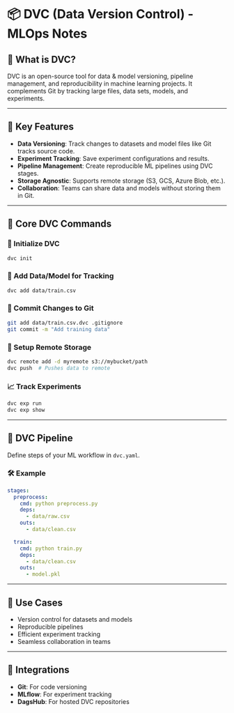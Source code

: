 
# 📦 DVC (Data Version Control) - MLOps Notes

## 🔹 What is DVC?
DVC is an open-source tool for data & model versioning, pipeline management, and reproducibility in machine learning projects. It complements Git by tracking large files, data sets, models, and experiments.

---

## 🔹 Key Features
- **Data Versioning**: Track changes to datasets and model files like Git tracks source code.
- **Experiment Tracking**: Save experiment configurations and results.
- **Pipeline Management**: Create reproducible ML pipelines using DVC stages.
- **Storage Agnostic**: Supports remote storage (S3, GCS, Azure Blob, etc.).
- **Collaboration**: Teams can share data and models without storing them in Git.

---

## 🔹 Core DVC Commands

### 📁 Initialize DVC
```bash
dvc init
```

### 📂 Add Data/Model for Tracking
```bash
dvc add data/train.csv
```

### 💾 Commit Changes to Git
```bash
git add data/train.csv.dvc .gitignore
git commit -m "Add training data"
```

### 🔄 Setup Remote Storage
```bash
dvc remote add -d myremote s3://mybucket/path
dvc push  # Pushes data to remote
```

### 📈 Track Experiments
```bash
dvc exp run
dvc exp show
```

---

## 🔹 DVC Pipeline
Define steps of your ML workflow in `dvc.yaml`.

### 🛠 Example
```yaml
stages:
  preprocess:
    cmd: python preprocess.py
    deps:
      - data/raw.csv
    outs:
      - data/clean.csv

  train:
    cmd: python train.py
    deps:
      - data/clean.csv
    outs:
      - model.pkl
```

---

## 🔹 Use Cases
- Version control for datasets and models
- Reproducible pipelines
- Efficient experiment tracking
- Seamless collaboration in teams

---

## 🔹 Integrations
- **Git**: For code versioning
- **MLflow**: For experiment tracking
- **DagsHub**: For hosted DVC repositories
